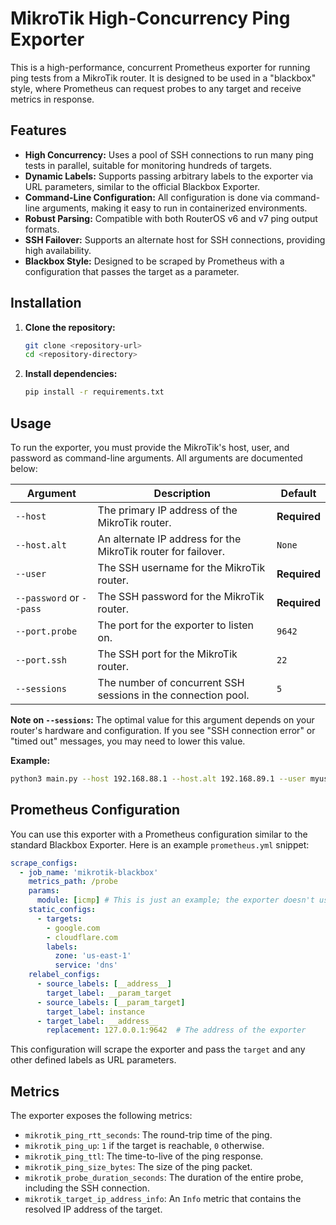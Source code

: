# MikroTik High-Concurrency Ping Exporter

This is a high-performance, concurrent Prometheus exporter for running ping tests from a MikroTik router. It is designed to be used in a "blackbox" style, where Prometheus can request probes to any target and receive metrics in response.

## Features

- **High Concurrency:** Uses a pool of SSH connections to run many ping tests in parallel, suitable for monitoring hundreds of targets.
- **Dynamic Labels:** Supports passing arbitrary labels to the exporter via URL parameters, similar to the official Blackbox Exporter.
- **Command-Line Configuration:** All configuration is done via command-line arguments, making it easy to run in containerized environments.
- **Robust Parsing:** Compatible with both RouterOS v6 and v7 ping output formats.
- **SSH Failover:** Supports an alternate host for SSH connections, providing high availability.
- **Blackbox Style:** Designed to be scraped by Prometheus with a configuration that passes the target as a parameter.

## Installation

1.  **Clone the repository:**
    ```bash
    git clone <repository-url>
    cd <repository-directory>
    ```

2.  **Install dependencies:**
    ```bash
    pip install -r requirements.txt
    ```

## Usage

To run the exporter, you must provide the MikroTik's host, user, and password as command-line arguments. All arguments are documented below:

| Argument | Description | Default |
|---|---|---|
| `--host` | The primary IP address of the MikroTik router. | **Required** |
| `--host.alt` | An alternate IP address for the MikroTik router for failover. | `None` |
| `--user` | The SSH username for the MikroTik router. | **Required** |
| `--password` or `--pass` | The SSH password for the MikroTik router. | **Required** |
| `--port.probe`| The port for the exporter to listen on. | `9642` |
| `--port.ssh` | The SSH port for the MikroTik router. | `22` |
| `--sessions` | The number of concurrent SSH sessions in the connection pool. | `5` |

**Note on `--sessions`:** The optimal value for this argument depends on your router's hardware and configuration. If you see "SSH connection error" or "timed out" messages, you may need to lower this value.

**Example:**
```bash
python3 main.py --host 192.168.88.1 --host.alt 192.168.89.1 --user myuser --pass mypassword --sessions 3
```

## Prometheus Configuration

You can use this exporter with a Prometheus configuration similar to the standard Blackbox Exporter. Here is an example `prometheus.yml` snippet:

```yaml
scrape_configs:
  - job_name: 'mikrotik-blackbox'
    metrics_path: /probe
    params:
      module: [icmp] # This is just an example; the exporter doesn't use modules
    static_configs:
      - targets:
        - google.com
        - cloudflare.com
        labels:
          zone: 'us-east-1'
          service: 'dns'
    relabel_configs:
      - source_labels: [__address__]
        target_label: __param_target
      - source_labels: [__param_target]
        target_label: instance
      - target_label: __address__
        replacement: 127.0.0.1:9642  # The address of the exporter
```

This configuration will scrape the exporter and pass the `target` and any other defined labels as URL parameters.

## Metrics

The exporter exposes the following metrics:

- `mikrotik_ping_rtt_seconds`: The round-trip time of the ping.
- `mikrotik_ping_up`: `1` if the target is reachable, `0` otherwise.
- `mikrotik_ping_ttl`: The time-to-live of the ping response.
- `mikrotik_ping_size_bytes`: The size of the ping packet.
- `mikrotik_probe_duration_seconds`: The duration of the entire probe, including the SSH connection.
- `mikrotik_target_ip_address_info`: An `Info` metric that contains the resolved IP address of the target.
